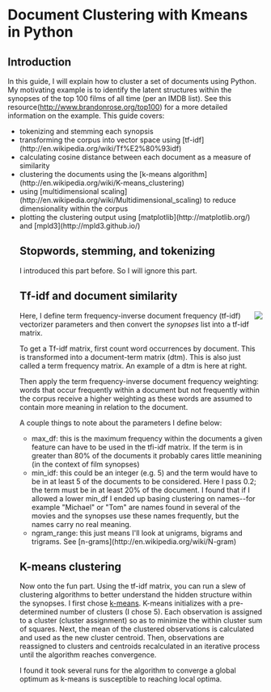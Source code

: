 # Document Clustering with Kmeans in Python

## Introduction
In this guide, I will explain how to cluster a set of documents using Python. My motivating example is to identify the latent structures within the synopses of the top 100 films of all time (per an IMDB list). See this resource(http://www.brandonrose.org/top100) for a more detailed information on the example. This guide covers:

<ul>
<li> tokenizing and stemming each synopsis
<li> transforming the corpus into vector space using [tf-idf](http://en.wikipedia.org/wiki/Tf%E2%80%93idf)
<li> calculating cosine distance between each document as a measure of similarity
<li> clustering the documents using the [k-means algorithm](http://en.wikipedia.org/wiki/K-means_clustering)
<li> using [multidimensional scaling](http://en.wikipedia.org/wiki/Multidimensional_scaling) to reduce dimensionality within the corpus
<li> plotting the clustering output using [matplotlib](http://matplotlib.org/) and [mpld3](http://mpld3.github.io/)
  
## Stopwords, stemming, and tokenizing
I introduced this part before. So I will ignore this part.
 
## Tf-idf and document similarity
<img src='http://www.jiem.org/index.php/jiem/article/viewFile/293/252/2402' align='right' style="margin-left:10px">

Here, I define term frequency-inverse document frequency (tf-idf) vectorizer parameters and then convert the *synopses* list into a tf-idf matrix. 

To get a Tf-idf matrix, first count word occurrences by document. This is transformed into a document-term matrix (dtm). This is also just called a term frequency matrix. An example of a dtm is here at right.

Then apply the term frequency-inverse document frequency weighting: words that occur frequently within a document but not frequently within the corpus receive a higher weighting as these words are assumed to contain more meaning in relation to the document.

A couple things to note about the parameters I define below:

<ul>
<li> max_df: this is the maximum frequency within the documents a given feature can have to be used in the tfi-idf matrix. If the term is in greater than 80% of the documents it probably cares little meanining (in the context of film synopses)
<li> min_idf: this could be an integer (e.g. 5) and the term would have to be in at least 5 of the documents to be considered. Here I pass 0.2; the term must be in at least 20% of the document. I found that if I allowed a lower min_df I ended up basing clustering on names--for example "Michael" or "Tom" are names found in several of the movies and the synopses use these names frequently, but the names carry no real meaning.
<li> ngram_range: this just means I'll look at unigrams, bigrams and trigrams. See [n-grams](http://en.wikipedia.org/wiki/N-gram)
</ul>

## K-means clustering
Now onto the fun part. Using the tf-idf matrix, you can run a slew of clustering algorithms to better understand the hidden structure within the synopses. I first chose [k-means](http://en.wikipedia.org/wiki/K-means_clustering). K-means initializes with a pre-determined number of clusters (I chose 5). Each observation is assigned to a cluster (cluster assignment) so as to minimize the within cluster sum of squares. Next, the mean of the clustered observations is calculated and used as the new cluster centroid. Then, observations are reassigned to clusters and  centroids recalculated in an iterative process until the algorithm reaches convergence.

I found it took several runs for the algorithm to converge a global optimum as k-means is susceptible to reaching local optima. 
